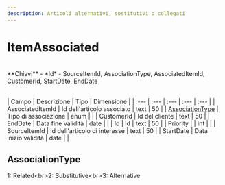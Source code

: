 ```yaml
---
description: Articoli alternativi, sostitutivi o collegati
---
```

# ItemAssociated

<br>
**Chiavi**
- *Id*
- SourceItemId, AssociationType, AssociatedItemId, CustomerId, StartDate, EndDate
<br><br>

| Campo | Descrizione | Tipo | Dimensione | 
| :--- | :--- | :--- | :--- | :--- |
| AssociatedItemId | Id dell'articolo associato | text | 50 |
| [AssociationType](#associationtype) | Tipo di associazione | enum |  |
| CustomerId | Id del cliente | text | 50 |
| EndDate | Data fine validità | date |  |
| Id | Id | text | 50 |
| Priority |  | int |  |
| SourceItemId | Id dell'articolo di interesse | text | 50 |
| StartDate | Data inizio validità | date |  |

AssociationType
---
1: Related<br&gt;2: Substitutive<br&gt;3: Alternative


